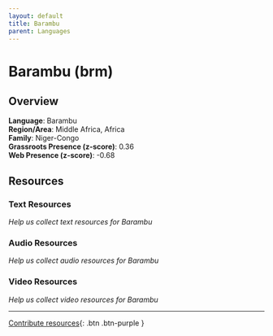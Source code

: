 ```yaml
---
layout: default
title: Barambu
parent: Languages
---
```


# Barambu (brm)

## Overview

**Language**: Barambu  
**Region/Area**: Middle Africa, Africa  
**Family**: Niger-Congo  
**Grassroots Presence (z-score)**: 0.36  
**Web Presence (z-score)**: -0.68  

## Resources

### Text Resources
*Help us collect text resources for Barambu*

### Audio Resources
*Help us collect audio resources for Barambu*

### Video Resources
*Help us collect video resources for Barambu*

---

[Contribute resources](https://forms.office.com/e/1SfLJx3u1r){: .btn .btn-purple }
